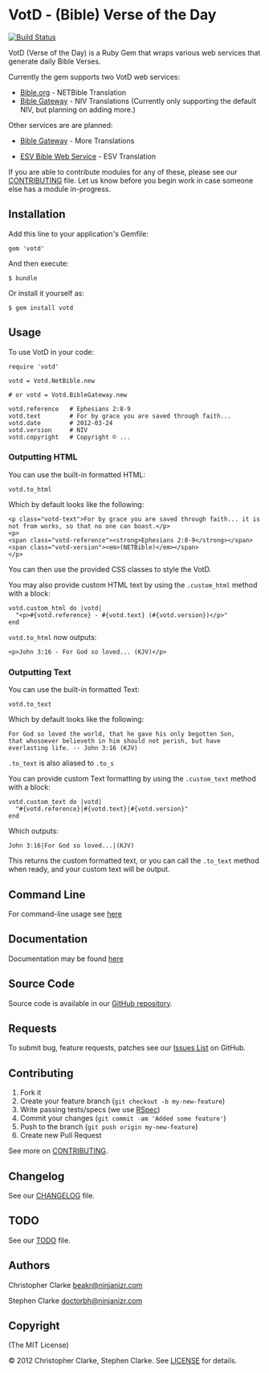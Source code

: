 # VotD - (Bible) Verse of the Day

[![Build Status](https://secure.travis-ci.org/doctorbh/votd.png?branch=master)](http://travis-ci.org/doctorbh/votd)

VotD (Verse of the Day) is a Ruby Gem that wraps various web services that generate
daily Bible Verses.


Currently the gem supports two VotD web services:

* [Bible.org](http://labs.bible.org) - NETBible Translation
* [Bible Gateway](http://www.biblegateway.com) - NIV Translations (Currently only supporting the default NIV, but planning on adding more.)

Other services are are planned:

* [Bible Gateway](http://www.biblegateway.com) - More Translations
 
* [ESV Bible Web Service](http://www.esvapi.org/) - ESV Translation

If you are able to contribute modules for any of these, please see our [CONTRIBUTING](https://github.com/doctorbh/votd/blob/master/CONTRIBUTING.md) file. Let us know before you begin work in case someone else has a module in-progress.

## Installation

Add this line to your application's Gemfile:

    gem 'votd'

And then execute:

    $ bundle

Or install it yourself as:

    $ gem install votd

## Usage

To use VotD in your code:

    require 'votd'
    
    votd = Votd.NetBible.new
    
    # or votd = Votd.BibleGateway.new
    
    votd.reference   # Ephesians 2:8-9
    votd.text        # For by grace you are saved through faith...
    votd.date        # 2012-03-24
    votd.version     # NIV
    votd.copyright   # Copyright © ...

### Outputting HTML

You can use the built-in formatted HTML:
    
    votd.to_html
    
Which by default looks like the following:

    <p class="votd-text">For by grace you are saved through faith... it is not from works, so that no one can boast.</p>
    <p>
    <span class="votd-reference"><strong>Ephesians 2:8-9</strong></span>
	<span class="votd-version"><em>(NETBible)</em></span>
	</p>

You can then use the provided CSS classes to style the VotD.

You may also provide custom HTML text by using the `.custom_html` method with a block:
    
    votd.custom_html do |votd|
      "<p>#{votd.reference} - #{votd.text} (#{votd.version})</p>"
    end

`votd.to_html` now outputs:

    <p>John 3:16 - For God so loved... (KJV)</p>

### Outputting Text

You can use the built-in formatted Text:

    votd.to_text
    
Which by default looks like the following:

    For God so loved the world, that he gave his only begotten Son,
    that whosoever believeth in him should not perish, but have
    everlasting life. -- John 3:16 (KJV)
    
`.to_text` is also aliased to `.to_s`
    
You can provide custom Text formatting by using the `.custom_text` method with a block:

    votd.custom_text do |votd|
      "#{votd.reference}|#{votd.text}|#{votd.version}"
    end
    
Which outputs:

    John 3:16|For God so loved...|(KJV)
    
This returns the custom formatted text, or you can call the `.to_text` method
when ready, and your custom text will be output.

## Command Line
For command-line usage see [here](https://github.com/doctorbh/votd/wiki/Shell-Tool)

## Documentation

Documentation may be found [here](http://rubydoc.info/gems/votd/file/README.md)

## Source Code

Source code is available in our [GitHub repository](https://github.com/doctorbh/votd).

## Requests

To submit bug, feature requests, patches see our [Issues List](https://github.com/doctorbh/votd/issues) on GitHub.

## Contributing

1. Fork it
2. Create your feature branch (`git checkout -b my-new-feature`)
3. Write passing tests/specs (we use [RSpec](http://rspec.info))
4. Commit your changes (`git commit -am 'Added some feature'`)
5. Push to the branch (`git push origin my-new-feature`)
6. Create new Pull Request

See more on [CONTRIBUTING](https://github.com/doctorbh/votd/blob/master/CONTRIBUTING.md).

## Changelog

See our [CHANGELOG](https://github.com/doctorbh/votd/blob/master/CHANGELOG.md) file.

## TODO

See our [TODO](https://github.com/doctorbh/votd/blob/master/TODO.md) file.

## Authors

Christopher Clarke <beakr@ninjanizr.com>

Stephen Clarke <doctorbh@ninjanizr.com>

## Copyright

(The MIT License)

&copy; 2012 Christopher Clarke, Stephen Clarke. See [LICENSE](https://github.com/doctorbh/votd/blob/master/LICENSE) for details.
